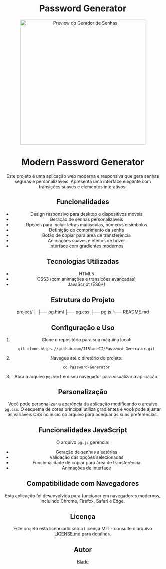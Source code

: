<div align="center">

# Password Generator

<p>
  <img src="https://i.imgur.com/VUu3LEF.png" width="400" alt="Preview do Gerador de Senhas">
</p>

# Modern Password Generator

Este projeto é uma aplicação web moderna e responsiva que gera senhas seguras e personalizáveis. Apresenta uma interface elegante com transições suaves e elementos interativos.

## Funcionalidades

- Design responsivo para desktop e dispositivos móveis
- Geração de senhas personalizáveis
- Opções para incluir letras maiúsculas, números e símbolos
- Definição do comprimento da senha
- Botão de copiar para área de transferência
- Animações suaves e efeitos de hover
- Interface com gradientes modernos

## Tecnologias Utilizadas

- HTML5
- CSS3 (com animações e transições avançadas)
- JavaScript (ES6+)

## Estrutura do Projeto

project/
│
├── pg.html
├── pg.css
├── pg.js
└── README.md

## Configuração e Uso

1. Clone o repositório para sua máquina local:
   ```
   git clone https://github.com/IIBladeII/Password-Generator.git
   ```
2. Navegue até o diretório do projeto:
   ```
   cd Password-Generator
   ```
3. Abra o arquivo `pg.html` em seu navegador para visualizar a aplicação.

## Personalização

Você pode personalizar a aparência da aplicação modificando o arquivo `pg.css`. O esquema de cores principal utiliza gradientes e você pode ajustar as variáveis CSS no início do arquivo para adequar às suas preferências.

## Funcionalidades JavaScript

O arquivo `pg.js` gerencia:
- Geração de senhas aleatórias
- Validação das opções selecionadas
- Funcionalidade de copiar para área de transferência
- Animações de interface

## Compatibilidade com Navegadores

Esta aplicação foi desenvolvida para funcionar em navegadores modernos, incluindo Chrome, Firefox, Safari e Edge.

## Licença

Este projeto está licenciado sob a Licença MIT - consulte o arquivo [LICENSE.md](LICENSE.md) para detalhes.

## Autor

[Blade](https://github.com/IIBladeII)

